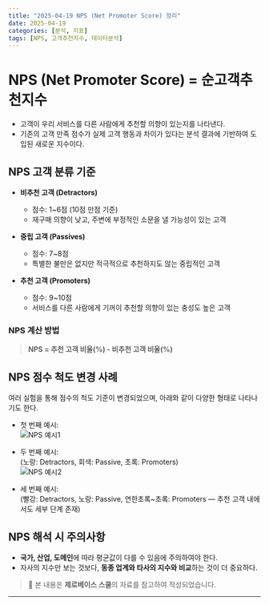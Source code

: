 ```yaml
---
title: "2025-04-19 NPS (Net Promoter Score) 정리"
date: 2025-04-19
categories: [분석, 지표]
tags: [NPS, 고객추천지수, 데이터분석]
---
```



<head>
  <style>
    table.dataframe {
      white-space: normal;
      width: 100%;
      height: 240px;
      display: block;
      overflow: auto;
      font-family: Arial, sans-serif;
      font-size: 0.9rem;
      line-height: 20px;
      text-align: center;
      border: 0px !important;
    }

    table.dataframe th {
      text-align: center;
      font-weight: bold;
      padding: 8px;
    }

    table.dataframe td {
      text-align: center;
      padding: 8px;
    }

    table.dataframe tr:hover {
      background: #b8d1f3; 
    }

    .output_prompt {
      overflow: auto;
      font-size: 0.9rem;
      line-height: 1.45;
      border-radius: 0.3rem;
      -webkit-overflow-scrolling: touch;
      padding: 0.8rem;
      margin-top: 0;
      margin-bottom: 15px;
      font: 1rem Consolas, "Liberation Mono", Menlo, Courier, monospace;
      color: $code-text-color;
      border: solid 1px $border-color;
      border-radius: 0.3rem;
      word-break: normal;
      white-space: pre;
    }

  .dataframe tbody tr th:only-of-type {
      vertical-align: middle;
  }

  .dataframe tbody tr th {
      vertical-align: top;
  }

  .dataframe thead th {
      text-align: center !important;
      padding: 8px;
  }

  .page__content p {
      margin: 0 0 0px !important;
  }

  .page__content p > strong {
    font-size: 0.8rem !important;
  }

  </style>
</head>




# NPS (Net Promoter Score) = 순고객추천지수

* 고객이 우리 서비스를 다른 사람에게 추천할 의향이 있는지를 나타낸다.
* 기존의 고객 만족 점수가 실제 고객 행동과 차이가 있다는 분석 결과에 기반하여 도입된 새로운 지수이다.



## NPS 고객 분류 기준

* **비추천 고객 (Detractors)**  
  - 점수: 1~6점 (10점 만점 기준)  
  - 재구매 의향이 낮고, 주변에 부정적인 소문을 낼 가능성이 있는 고객

* **중립 고객 (Passives)**  
  - 점수: 7~8점  
  - 특별한 불만은 없지만 적극적으로 추천하지도 않는 중립적인 고객

* **추천 고객 (Promoters)**  
  - 점수: 9~10점  
  - 서비스를 다른 사람에게 기꺼이 추천할 의향이 있는 충성도 높은 고객



### NPS 계산 방법

> **NPS = 추천 고객 비율(%) - 비추천 고객 비율(%)**



## NPS 점수 척도 변경 사례

여러 실험을 통해 점수의 척도 기준이 변경되었으며, 아래와 같이 다양한 형태로 나타나기도 한다.

* 첫 번째 예시:  
![NPS 예시1](https://cdn.discordapp.com/attachments/1351886685637578783/1362845153395740835/2025-04-19_023950.png?ex=6803dff5&is=68028e75&hm=f049c1cdcfe6760a3763b6c003bdd43eab57d3e2110220589e4375f247bee366&)

* 두 번째 예시:  
(노랑: Detractors, 회색: Passive, 초록: Promoters)  
![NPS 예시2](https://cdn.discordapp.com/attachments/1351886685637578783/1362846225334009966/2025-04-19_024408.png?ex=6803e0f4&is=68028f74&hm=7cbe628c5d6550ceaa61459736216aa06d56369d27c86b93819706dd65395299&)

* 세 번째 예시:  
(빨강: Detractors, 노랑: Passive, 연한초록~초록: Promoters — 추천 고객 내에서도 세부 단계 존재)



## NPS 해석 시 주의사항

* **국가, 산업, 도메인**에 따라 평균값이 다를 수 있음에 주의하여야 한다.  
* 자사의 지수만 보는 것보다, **동종 업계와 타사의 지수와 비교**하는 것이 더 중요하다.  



  

> 📌 본 내용은 **제로베이스 스쿨**의 자료를 참고하여 작성되었습니다.  




---






